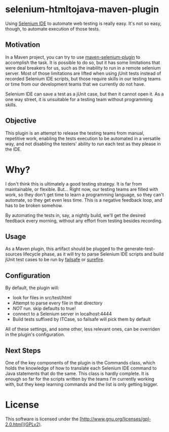  # selenium-htmltojava-maven-plugin #

Using [Selenium IDE](http://seleniumhq.org/projects/ide/) to automate web 
testing is really easy. It's not so easy, though, to automate execution of 
those tests.

## Motivation ##

In a Maven project, you can try to use 
[maven-selenium-plugin](http://mojo.codehaus.org/selenium-maven-plugin/) to 
accomplish the task. It is possible to do so, but it has some limitations that 
were deal breakers for us, such as the inability to run in a remote selenium 
server.
Most of those limitations are lifted when using jUnit tests instead of 
recorded Selenium IDE scripts, but those require skills in our testing teams 
or time from our development teams that we currently do not have.

Selenium IDE can save a test as a jUnit case, but then it cannot open it. As a 
one way street, it is unsuitable for a testing team without programming skills.

## Objective ##

This plugin is an attempt to release the testing teams from manual, repetitive 
work, enabling the tests execution to be automated in a versatile way, and 
not disabling the testers' ability to run each test as they please in the IDE.

# Why? #

I don't think this is ultimately a good testing strategy. It is far from 
maintainable, or flexible. But...
Right now, our testing teams are filled with work, so they don't get time to 
learn a programming language, so they can't automate, so they get even less 
time. This is a negative feedback loop, and has to be broken somehow.

By automating the tests in, say, a nightly build, we'll get the desired 
feedback every morning, without any effort from testing besides recording.

## Usage ##

As a Maven plugin, this artifact should be plugged to the 
generate-test-sources lifecycle phase, as it will try to parse Selenium IDE 
scripts and build jUnit test cases to be run by 
[failsafe](http://maven.apache.org/plugins/maven-failsafe-plugin/) or
[surefire](http://maven.apache.org/plugins/maven-surefire-plugin/).

## Configuration ##

By default, the plugin will:
 - look for files in src/test/html
 - Attempt to parse every file in that directory
 - _NOT_ run. skip defaults to true!
 - connect to a Selenium server in localhost:4444
 - Build tests suffixed by ITCase, so failsafe will pick them by default

All of these settings, and some other, less relevant ones, can be overriden in 
the plugin's configuration.

## Next Steps ##

One of the key components of the plugin is the Commands class, which holds the 
knowledge of how to translate each Selenium IDE command to Java statements 
that do the same.
This class is hardly complete. It is enough so far for the scripts written by 
the teams I'm currently working with, but they keep learning commands and the 
list is only getting bigger.

# License #
This software is licensed under the [http://www.gnu.org/licenses/gpl-2.0.html](GPLv2).
